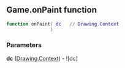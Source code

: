 ## Game.onPaint function


```lua
function onPaint( dc   // Drawing.Context
                )
```


### Parameters

**dc** ([Drawing.Context](../Drawing/Context.md)) - ![dc]

